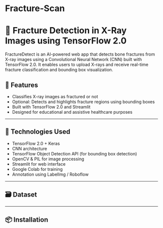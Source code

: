 # Fracture-Scan
# 🩻 Fracture Detection in X-Ray Images using TensorFlow 2.0

FractureDetect is an AI-powered web app that detects bone fractures from X-ray images using a Convolutional Neural Network (CNN) built with TensorFlow 2.0. It enables users to upload X-rays and receive real-time fracture classification and bounding box visualization.

## 📌 Features

- Classifies X-ray images as fractured or not
- Optional: Detects and highlights fracture regions using bounding boxes
- Built with TensorFlow 2.0 and Streamlit
- Designed for educational and assistive healthcare purposes

---

## 🧠 Technologies Used

- TensorFlow 2.0 + Keras
- CNN architecture
- TensorFlow Object Detection API (for bounding box detection)
- OpenCV & PIL for image processing
- Streamlit for web interface
- Google Colab for training
- Annotation using LabelImg / Roboflow

---

## 🗃️ Dataset



---

## 📦 Installation

